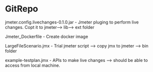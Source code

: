 # GitRepo
jmeter.config.livechanges-0.1.0.jar  -   Jmeter pluging to perform live changes.  Copt it to jmeter--> lib--> ext folder

Jmeter_Dockerfile  -  Create docker image


LargeFileScenario.jmx -  Trial jmeter script --> copy jmx to jmeter --> bin folder


example-testplan.jmx  -  APIs to make live changes  --> should be able to access from local machine. 





